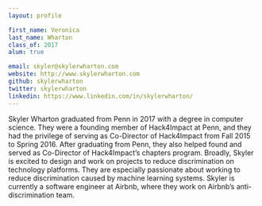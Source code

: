 ```yaml
---
layout: profile

first_name: Veronica
last_name: Wharton
class_of: 2017
alum: true

email: skyler@skylerwharton.com
website: http://www.skylerwharton.com
github: skylerwharton
twitter: skylerwharton
linkedin: https://www.linkedin.com/in/skylerwharton/
---
```


Skyler Wharton graduated from Penn in 2017 with a degree in computer science. They were a founding member of Hack4Impact at Penn, and they had the privilege of serving as Co-Director of Hack4Impact from Fall 2015 to Spring 2016. After graduating from Penn, they also helped found and served as Co-Director of Hack4Impact’s chapters program. Broadly, Skyler is excited to design and work on projects to reduce discrimination on technology platforms. They are especially passionate about working to reduce discrimination caused by machine learning systems. Skyler is currently a software engineer at Airbnb, where they work on Airbnb’s anti-discrimination team.
